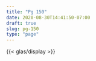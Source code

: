 ```yaml
---
title: "Pg 150"
date: 2020-08-30T14:41:50-07:00
draft: true
slug: pg-150
type: "page"
---
```



{{< glas/display >}}

